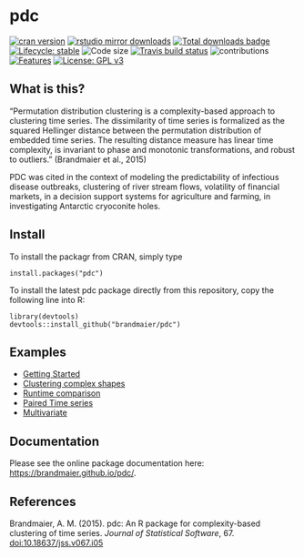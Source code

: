 # pdc

<!-- badges: start -->

[![cran
version](http://www.r-pkg.org/badges/version/pdc)](https://cran.r-project.org/package=pdc)
[![rstudio mirror
downloads](http://cranlogs.r-pkg.org/badges/pdc)](https://github.com/metacran/cranlogs.app)
[![Total downloads
badge](https://cranlogs.r-pkg.org/badges/grand-total/pdc?color=blue)](https://CRAN.R-project.org/pdc)
[![Lifecycle:
stable](https://img.shields.io/badge/lifecycle-stable-brightgreen.svg)](https://www.tidyverse.org/lifecycle/#stable)
![Code
size](https://img.shields.io/github/languages/code-size/brandmaier/pdc.svg)
[![Travis build
status](https://travis-ci.com/brandmaier/pdc.svg?branch=master)](https://travis-ci.com/brandmaier/pdc)
![contributions](https://img.shields.io/badge/contributions-welcome-brightgreen.svg?style=flat)
[![Features](https://img.shields.io/badge/features-pdc-orange.svg?colorB=2196F3)](https://brandmaier.github.io/pdc/reference/index.html)
[![License: GPL
v3](https://img.shields.io/badge/License-GPLv3-blue.svg)](https://www.gnu.org/licenses/gpl-3.0)

<!-- badges: end -->

## What is this?

“Permutation distribution clustering is a complexity-based approach to
clustering time series. The dissimilarity of time series is formalized
as the squared Hellinger distance between the permutation distribution
of embedded time series. The resulting distance measure has linear time
complexity, is invariant to phase and monotonic transformations, and
robust to outliers.” (Brandmaier et al., 2015)

PDC was cited in the context of modeling the predictability of
infectious disease outbreaks, clustering of river stream flows,
volatility of financial markets, in a decision support systems for
agriculture and farming, in investigating Antarctic cryoconite holes.

## Install

To install the packagr from CRAN, simply type

    install.packages("pdc")

To install the latest pdc package directly from this repository, copy
the following line into R:

    library(devtools)
    devtools::install_github("brandmaier/pdc")

## Examples

-   [Getting
    Started](https://brandmaier.github.io/pdc/articles/Getting_started.html)
-   [Clustering complex
    shapes](https://brandmaier.github.io/pdc/articles/Complex_shapes.html)
-   [Runtime
    comparison](https://brandmaier.github.io/pdc/articles/Runtime_comparison.html)
-   [Paired Time
    series](https://brandmaier.github.io/pdc/articles/Paired_tseries.html)
-   [Multivariate](https://brandmaier.github.io/pdc/articles/Multivariate.html)

## Documentation

Please see the online package documentation here:
<https://brandmaier.github.io/pdc/>.

## References

Brandmaier, A. M. (2015). pdc: An R package for complexity-based
clustering of time series. *Journal of Statistical Software*, 67.
<doi:10.18637/jss.v067.i05>
